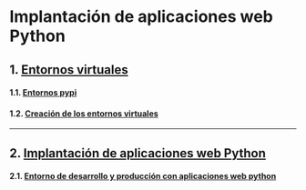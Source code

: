 # Implantación de aplicaciones web Python
## 1. [Entornos virtuales](https://github.com/PalomaR88/Implantacion_de_aplicaciones_web_Python/blob/master/Entornos_virtuales.md#entornos-virtuales)
#### 1.1. [Entornos pypi](https://github.com/PalomaR88/Implantacion_de_aplicaciones_web_Python/blob/master/Entornos_virtuales.md#entornos-pypi)
#### 1.2. [Creación de los entornos virtuales](https://github.com/PalomaR88/Implantacion_de_aplicaciones_web_Python/blob/master/Entornos_virtuales.md#creaci%C3%B3n-de-los-entornos-virtuales)
--------------------------------------------------------------------------------------
## 2. [Implantación de aplicaciones web Python](https://github.com/PalomaR88/Implantacion_de_aplicaciones_web_Python/blob/master/Practica.md#implantaci%C3%B3n-de-aplicaciones-web-python)
#### 2.1. [Entorno de desarrollo y producción con aplicaciones web python](https://github.com/PalomaR88/Implantacion_de_aplicaciones_web_Python/blob/master/Practica.md#entorno-de-desarrollo-y-producci%C3%B3n-con-aplicaciones-web-python)
